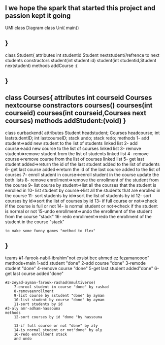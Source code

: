 l we hope the spark that started this project and passion kept it going
------------------------------------------------------------------------------
UMl class Diagram
class Uni{
      main()

}
-----------------
class Student{
attributes
    int studentid
    Student nextstudent//refrence to next students
constractors
    student(int student id)
    student(int studentid,Student nextstudent)
methods
    addCourse :(
    
}
-------------------
class Courses{
attributes
    int courseid
    Courses nextcourse
constractors
    courses()
    courses(int courseid)
    courses(int courseid,Courses next courses)
methods
    addStudent:(void)
}
---------------------
class ourbackend{
attributes
    Student headstudent;
    Courses headcourse;
    int laststudentID;
    int lastcourseID;
    stack undo;
    stack redo;
methods
    1- add student=>add new student to the list of students linked list
    2- add course=>add new course to the list of courses linked list
    3- remove student=>remove student from the list of students linked list
    4- remove course=>remove course from the list of courses linked list
    5- get last student added=>return the id of the last student added to the list of students
    6- get last course added=>return the id of the last course added to the list of courses
    7- enroll student in course=>enroll student in the course update the both lists
    8- remove enrollment=>remove the enrollment of the student from the course
    9- list course by student=>list all the courses that the student is enrolled in
    10- list student by course=>list all the students that are enrolled in the course
    11- sort students by id=>sort the list of students by id
    12- sort courses by id=>sort the list of courses by id
    13- if full course or not=>check if the course is full or not
    14- is normal student or not=>check if the student is normal or not
    15-undo enrollment=>undo the enrollment of the student from the course "stack"
    16- redo enrollment=>redo the enrollment of the student in the course "stack"

    to make some funny games "method to flex"
}
----------------------------------------------------------------------------------------------------
 teams
    #1-farook-nabil-ibrahim"not exsist bec ahmed ez fezamanoooo"
    methods+main
        1-add student  "done"
        2-add course   "done"
        3-remode student "done"
        4-remove course "done"
        5-get last student added"done"
        6-get last course added"done"
       
    #2-zeyad-ayman-farouk-rashad(mmultiverse)
        7-enrool student in course "done" by rashad
        8-removeenrollment
        9-list course by sstudent "done" by ayman
        10-list student by course "done" by ayman
        11-sort students by id
    #3-aly amr-adham-hassouna
    methods
        12-sort courses by id "done "by hassouna
        
        13-if full course or not "done" by aly
        14-is normal student or not"done" by aly
        16-redo enrollment stack
        and undo
